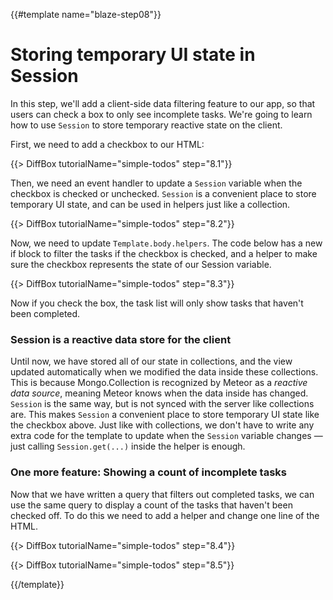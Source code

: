 {{#template name="blaze-step08"}}

# Storing temporary UI state in Session

In this step, we'll add a client-side data filtering feature to our app, so that users can check a box to only see incomplete tasks. We're going to learn how to use `Session` to store temporary reactive state on the client.

First, we need to add a checkbox to our HTML:

{{> DiffBox tutorialName="simple-todos" step="8.1"}}

Then, we need an event handler to update a `Session` variable when the checkbox
is checked or unchecked. `Session` is a convenient place to store temporary UI
state, and can be used in helpers just like a collection.

{{> DiffBox tutorialName="simple-todos" step="8.2"}}

Now, we need to update `Template.body.helpers`. The code below has a new if
block to filter the tasks if the checkbox is checked, and a helper to make sure
the checkbox represents the state of our Session variable.

{{> DiffBox tutorialName="simple-todos" step="8.3"}}

Now if you check the box, the task list will only show tasks that haven't been completed.

### Session is a reactive data store for the client

Until now, we have stored all of our state in collections, and the view updated automatically when we modified the data inside these collections. This is because Mongo.Collection is recognized by Meteor as a _reactive data source_, meaning Meteor knows when the data inside has changed. `Session` is the same way, but is not synced with the server like collections are. This makes `Session` a convenient place to store temporary UI state like the checkbox above. Just like with collections, we don't have to write any extra code for the template to update when the `Session` variable changes &mdash; just calling `Session.get(...)` inside the helper is enough.

### One more feature: Showing a count of incomplete tasks

Now that we have written a query that filters out completed tasks, we can use the same query to display a count of the tasks that haven't been checked off. To do this we need to add a helper and change one line of the HTML.

{{> DiffBox tutorialName="simple-todos" step="8.4"}}

{{> DiffBox tutorialName="simple-todos" step="8.5"}}

{{/template}}
